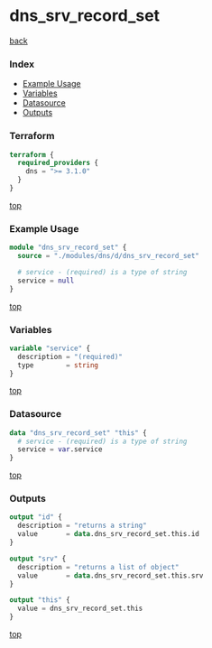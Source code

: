 # dns_srv_record_set

[back](../dns.md)

### Index

- [Example Usage](#example-usage)
- [Variables](#variables)
- [Datasource](#datasource)
- [Outputs](#outputs)

### Terraform

```terraform
terraform {
  required_providers {
    dns = ">= 3.1.0"
  }
}
```

[top](#index)

### Example Usage

```terraform
module "dns_srv_record_set" {
  source = "./modules/dns/d/dns_srv_record_set"

  # service - (required) is a type of string
  service = null
}
```

[top](#index)

### Variables

```terraform
variable "service" {
  description = "(required)"
  type        = string
}
```

[top](#index)

### Datasource

```terraform
data "dns_srv_record_set" "this" {
  # service - (required) is a type of string
  service = var.service
}
```

[top](#index)

### Outputs

```terraform
output "id" {
  description = "returns a string"
  value       = data.dns_srv_record_set.this.id
}

output "srv" {
  description = "returns a list of object"
  value       = data.dns_srv_record_set.this.srv
}

output "this" {
  value = dns_srv_record_set.this
}
```

[top](#index)